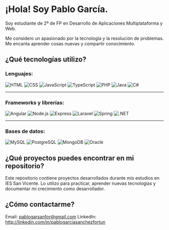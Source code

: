 # ¡Hola! Soy Pablo García.

Soy estudiante de 2º de FP en Desarrollo de Aplicaciones Multiplataforma y Web.

Me considero un apasionado por la tecnología y la resolución de problemas. Me encanta aprender cosas nuevas y compartir conocimiento.

## ¿Qué tecnologías utilizo?

### Lenguajes:
![HTML](https://img.shields.io/badge/-HTML5-E34F26?logo=html5&logoColor=fff)
![CSS](https://img.shields.io/badge/-CSS3-1572B6?logo=css3)
![JavaScript](https://img.shields.io/badge/-JavaScript-F7DF1E?logo=javascript&logoColor=000)
![TypeScript](https://img.shields.io/badge/-TypeScript-3178C6?style=flat&logo=typescript&logoColor=white)
![PHP](https://img.shields.io/badge/-PHP-777BB4?style=flat&logo=php&logoColor=white)
![Java](https://img.shields.io/badge/-Java-007396?style=flat&logo=java&logoColor=white)
![C#](https://img.shields.io/badge/-C%23-239120?style=flat&logo=c-sharp&logoColor=white)

---

### Frameworks y librerías:
![Angular](https://img.shields.io/badge/-Angular-DD0031?style=flat&logo=angular&logoColor=white)
![Node.js](https://img.shields.io/badge/-Node.js-339933?logo=node.js&logoColor=fff)
![Express](https://img.shields.io/badge/-Express-000000?style=flat&logo=express&logoColor=white)
![Laravel](https://img.shields.io/badge/-Laravel-FF2D20?style=flat&logo=laravel&logoColor=white)
![Spring](https://img.shields.io/badge/-Spring-6DB33F?style=flat&logo=spring&logoColor=white)
![.NET](https://img.shields.io/badge/-.NET-512BD4?style=flat&logo=dotnet&logoColor=white)

---

### Bases de datos:
![MySQL](https://img.shields.io/badge/-MySQL-4479A1?style=flat&logo=mysql&logoColor=white)
![PostgreSQL](https://img.shields.io/badge/-PostgreSQL-336791?style=flat&logo=postgresql&logoColor=white)
![MongoDB](https://img.shields.io/badge/-MongoDB-47A248?style=flat&logo=mongodb&logoColor=white)
![Oracle](https://img.shields.io/badge/-Oracle_SQL-F80000?style=flat&logo=oracle&logoColor=white)


## ¿Qué proyectos puedes encontrar en mi repositorio?
Este repositorio contiene proyectos desarrollados durante mis estudios en IES San Vicente.
Lo utilizo para practicar, aprender nuevas tecnologías y documentar mi crecimiento como desarrollador.

## ¿Cómo contactarme?
Email: pablogarsanfor@gmail.com
LinkedIn: http://linkedin.com/in/pablogarciasanchezfortun

<!---
pablogsf/pablogsf is a ✨ special ✨ repository because its `README.md` (this file) appears on your GitHub profile.
You can click the Preview link to take a look at your changes.
--->
